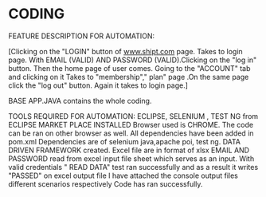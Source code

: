 # CODING
FEATURE DESCRIPTION FOR AUTOMATION:

[Clicking on the "LOGIN" button of www.shipt.com page.
Takes to login page.
With EMAIL (VALID) AND PASSWORD (VALID).Clicking on the "log in" button.
Then the home page of user comes.
Going to the "ACCOUNT" tab and clicking on it
Takes to "membership"," plan" page .On the same page click the "log out" button.
Again it takes to login page.]

BASE APP.JAVA contains the whole coding.


TOOLS REQUIRED FOR AUTOMATION:  ECLIPSE, SELENIUM , TEST NG from ECLIPSE MARKET PLACE INSTALLED
Browser used is CHROME.
The code can be ran on other browser as well.
All dependencies have been added in pom.xml
Dependencies are of selenium java,apache poi, test ng.
DATA DRIVEN FRAMEWORK created.
Excel file are in format of xlsx
EMAIL AND PASSWORD read from excel input file sheet which serves as an input.
With valid credentials " READ DATA" test ran successfully and as a result it writes "PASSED" on excel output file
I have attached the console output files different scenarios respectively 
Code has ran successfully.
